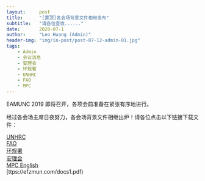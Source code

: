 ```yaml
---
layout:     post
title:      "[置顶]各会场背景文件相继发布"
subtitle:   "请各位查收......"
date:       2020-07-1
author:     "Leo Huang (Admin)"
header-img: "img/in-post/post-07-12-admin-01.jpg"
tags:
    - Admin
    - 会议消息
    - 安理会
    - 环规署
    - UNHRC
    - FAO
    - MPC
---
```


EAMUNC 2019 即将召开，各项会前准备在紧张有序地进行。  

经过各会场主席日夜努力，各会场背景文件相继出炉！请各位点击以下链接下载文件：

[UNHRC](https://efzmun.com/UNHRC.pdf)  
[FAO](https://efzmun.com/FAO.pdf)  
[环规署](https://efzmun.com/UNEP.pdf)  
[安理会](https://efzmun.com/UNSC.pdf)  
[MPC English](about:blank)  
[ttps://efzmun.com/docs1.pdf)
